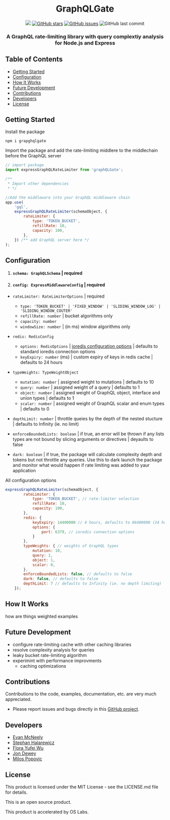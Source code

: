 <div align="center">
<h1>GraphQLGate</h1>
<a href="https://github.com/oslabs-beta/GraphQL-Gate"><img src="https://img.shields.io/badge/license-MIT-blue"/></a> <a href="https://github.com/oslabs-beta/GraphQL-Gate/stargazers"><img alt="GitHub stars" src="https://img.shields.io/github/stars/oslabs-beta/GraphQL-Gate"></a> <a href="https://github.com/oslabs-beta/GraphQL-Gate/issues"><img alt="GitHub issues" src="https://img.shields.io/github/issues/oslabs-beta/GraphQL-Gate"></a> <img alt="GitHub last commit" src="https://img.shields.io/github/last-commit/oslabs-beta/GraphQL-Gate">

   <h3 align="center"> <strong>A GraphQL rate-limiting library with query complextiy analysis for Node.js and Express</strong></h3>
   </div>


## Table of Contents

-   [Getting Started](#getting-started)
-   [Configuration](#configuration)
-   [How It Works](#how-it-works)
-   [Future Development](#future-development)
-   [Contributions](#contributions)
-   [Developers](#developers)
-   [License](#license)

## <a name="getting-started"></a> Getting Started

Install the package

```
npm i grapghqlgate
```

Import the package and add the rate-limiting middlere to the middlechain before the GraphQL server

```javascript
// import package
import expressGraphQLRateLimiter from 'graphQLGate';

/**
 * Import other dependencies
 * */

//Add the middleware into your GraphQL middleware chain
app.use(
    'gql',
    expressGraphQLRateLimiter(schemaObject, {
        rateLimiter: {
            type: 'TOKEN_BUCKET',
            refillRate: 10,
            capacity: 100,
        },
    }) /** add GraphQL server here */
);
```

## <a name="configuration"></a> Configuration


1. #### `schema: GraphQLSchema` | required

2. #### `config: ExpressMiddlewareConfig` | required

-   `rateLimiter: RateLimiterOptions` | required

    -   `type: 'TOKEN_BUCKET' | 'FIXED_WINDOW' | 'SLIDING_WINDOW_LOG' | 'SLIDING_WINDOW_COUTER'`
    -   `refillRate: number` | bucket algorithms only
    -   `capacity: number`
    -   `windowSize: number` | (in ms) window algorithms only

-   `redis: RedisConfig`

    -   `options: RedisOptions` | [ioredis configuration options](https://github.com/luin/ioredis) | defaults to standard ioredis connection options
    -   `keyExpiry: number` (ms) | custom expiry of keys in redis cache | defaults to 24 hours

-   `typeWeights: TypeWeightObject`

    -    `mutation: number` | assigned weight to mutations | defaults to 10
    -    `query: number` | assigned weight of a query | defaults to 1
    -    `object: number` | assigned weight of GraphQL object, interface and union types | defaults to 1
    -    `scalar: number` | assigned weight of GraphQL scalar and enum types | defaults to 0

-  `depthLimit: number` | throttle queies by the depth of the nested stucture | defaults to Infinity (ie. no limit)
-  `enforceBoundedLists: boolean` | if true, an error will be thrown if any lists types are not bound by slicing arguments or directives | deyaults to false
- `dark: boolean` | if true, the package will calculate complexity depth and tokens but not throttle any queries. Use this to dark launch the package and monitor what would happen if rate limiting was added to yaur application

All configuration options

```javascript
expressGraphQLRateLimiter(schemaObject, {
        rateLimiter: {
            type: 'TOKEN_BUCKET', // rate-limiter selection
            refillRate: 10,
            capacity: 100,
        },
        redis: {
            keyExpiry: 14400000 // 4 hours, defaults to 86400000 (24 hours)
            options: {
                port: 6379, // ioredis connection options
            }
        },
        typeWeights: { // weights of GraphQL types
            mutation: 10,
            query: 1,
            object: 1,
            scalar: 0,
        },
        enforceBoundedLists: false, // defaults to false
        dark: false, // defaults to false
        depthLimit: 7 // defaults to Infinity (ie. no depth limiting)
    });
```

## <a name="how-it-works"></a> How It Works

how are things weighted examples

## <a name="future-development"></a> Future Development

-   configure rate-limiting cache with other caching libraries
-   resolve complexity analysis for queries
-   leaky bucket rate-limiting algorithm
-   experimint with performance improvments
    -   caching optimizations

## <a name="contributions"></a> Contributions

Contributions to the code, examples, documentation, etc. are very much appreciated.

-   Please report issues and bugs directly in this [GitHub project](https://github.com/oslabs-beta/GraphQL-Gate/issues).

## <a name="developers"></a> Developers

-   [Evan McNeely](https://github.com/evanmcneely)
-   [Stephan Halarewicz](https://github.com/shalarewicz)
-   [Flora Yufei Wu](https://github.com/feiw101)
-   [Jon Dewey](https://github.com/donjewey)
-   [Milos Popovic](https://github.com/milos381)

## <a name="license"></a> License

This product is licensed under the MIT License - see the LICENSE.md file for details.

This is an open source product.

This product is accelerated by OS Labs.
